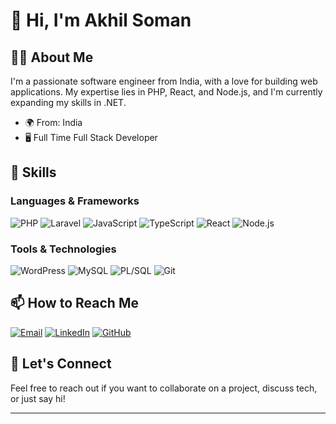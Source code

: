 # 👋 Hi, I'm Akhil Soman

## 👨‍💻 About Me

I'm a passionate software engineer from India, with a love for building web applications. My expertise lies in PHP, React, and Node.js, and I'm currently expanding my skills in .NET.

- 🌍 From: India
- 🖥️ Full Time Full Stack Developer

## 🚀 Skills

### Languages & Frameworks
![PHP](https://img.shields.io/badge/PHP-777BB4?style=for-the-badge&logo=php&logoColor=white)
![Laravel](https://img.shields.io/badge/Laravel-FF2D20?style=for-the-badge&logo=laravel&logoColor=white)
![JavaScript](https://img.shields.io/badge/JavaScript-F7DF1E?style=for-the-badge&logo=javascript&logoColor=black)
![TypeScript](https://img.shields.io/badge/TypeScript-3178C6?style=for-the-badge&logo=typescript&logoColor=white)
![React](https://img.shields.io/badge/React-61DAFB?style=for-the-badge&logo=react&logoColor=black)
![Node.js](https://img.shields.io/badge/Node.js-339933?style=for-the-badge&logo=nodedotjs&logoColor=white)


### Tools & Technologies
![WordPress](https://img.shields.io/badge/WordPress-21759B?style=for-the-badge&logo=wordpress&logoColor=white)
![MySQL](https://img.shields.io/badge/MySQL-4479A1?style=for-the-badge&logo=mysql&logoColor=white)
![PL/SQL](https://img.shields.io/badge/PL%2FSQL-003B5C?style=for-the-badge&logo=oracle&logoColor=white)
![Git](https://img.shields.io/badge/Git-F05032?style=for-the-badge&logo=git&logoColor=white)

<!--
## 🌱 Currently Learning
![.NET](https://img.shields.io/badge/.NET-512BD4?style=for-the-badge&logo=dotnet&logoColor=white) 
![AWS](https://img.shields.io/badge/AWS-232F3E?style=for-the-badge&logo=amazon-aws&logoColor=white)

Diving into the .NET ecosystem to enhance my backend development skills, and exploring AWS to strengthen my cloud computing knowledge.
-->
## 📫 How to Reach Me
[![Email](https://img.shields.io/badge/Email-D14836?style=for-the-badge&logo=gmail&logoColor=white)](mailto:psakhilsoman@gmail.com)
[![LinkedIn](https://img.shields.io/badge/LinkedIn-0077B5?style=for-the-badge&logo=linkedin&logoColor=white)](https://www.linkedin.com/in/psakhilsoman)
[![GitHub](https://img.shields.io/badge/GitHub-100000?style=for-the-badge&logo=github&logoColor=white)](https://github.com/psakhilsoman)


## 💬 Let's Connect

Feel free to reach out if you want to collaborate on a project, discuss tech, or just say hi!

---

